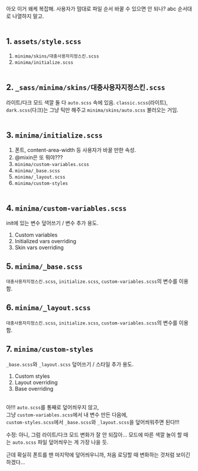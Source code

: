 아오 이거 왜케 복잡해. 사용자가 맘대로 파일 순서 바꿀 수 있으면 안 되나? abc 순서대로 나열하지 말고.
<br><br>

## 1. `assets/style.scss`
1. `minima/skins/대충사용자지정스킨.scss`
2. `minima/initialize.scss`
<br><br>

## 2. `_sass/minima/skins/대충사용자지정스킨.scss`
라이트/다크 모드 색깔 둘 다 `auto.scss` 속에 있음.
`classic.scss`(라이트), `dark.scss`(다크)는 그냥 틱만 해주고 `minima/skins/auto.scss` 불러오는 거임.
<br><br>

## 3. `minima/initialize.scss`
1. 폰트, content-area-width 등 사용자가 바꿀 만한 속성.
2. @mixin은 또 뭐야???
3. `minima/custom-variables.scss`
4. `minima/_base.scss`
5. `minima/_layout.scss`
6. `minima/custom-styles`
<br><br>

## 4. `minima/custom-variables.scss`
init에 있는 변수 덮어쓰기 / 변수 추가 용도.
1. Custom variables
2. Initialized vars overriding
3. Skin vars overriding

## 5. `minima/_base.scss`
`대충사용자지정스킨.scss`, `initialize.scss`, `custom-variables.scss`의 변수를 이용함.

## 6. `minima/_layout.scss`
`대충사용자지정스킨.scss`, `initialize.scss`, `custom-variables.scss`의 변수를 이용함.

## 7. `minima/custom-styles`
`_base.scss`와 `_layout.scss` 덮어쓰기 / 스타일 추가 용도.
1. Custom styles
2. Layout overriding
3. Base overriding
<br><br>

아!!! `auto.scss`를 통째로 덮어씌우지 않고,<br>
그냥 `custom-variables.scss`에서 내 변수 만든 다음에,<br>
`custom-styles.scss`에서 `_base.scss`와 `_layout.scss`을 덮어씌워주면 된다!!!

수정: 아니, 그럼 라이트/다크 모드 변화가 잘 안 되잖아... 모드에 따른 색깔 놀이 할 때는 `auto.scss` 파일 덮어씌우는 게 가장 나을 듯.

근데 확실히 폰트를 맨 마지막에 덮어씌우니까, 처음 로딩할 때 변화하는 것처럼 보이긴 하겠다...